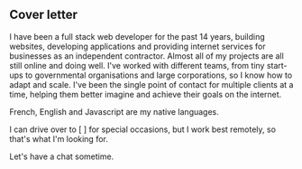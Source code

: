 
## Cover letter

I have been a full stack web developer for the past 14 years, building websites, developing applications and providing internet services for businesses as an independent contractor. Almost all of my projects are all still online and doing well. I've worked with different teams, from tiny start-ups to governmental organisations and large corporations, so I know how to adapt and scale. I've been the single point of contact for multiple clients at a time, helping them better imagine and achieve their goals on the internet.

French, English and Javascript are my native languages.

I can drive over to [                          ] for special occasions, but I work best remotely, so that's what I'm looking for.

Let's have a chat sometime.